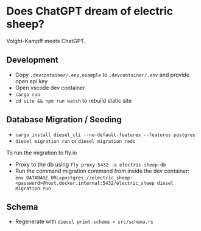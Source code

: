 # Does ChatGPT dream of electric sheep?

Voight-Kampff meets ChatGPT.

## Development

- Copy `.devcontainer/.env.example` to `.devcontainer/.env` and provide open api key
- Open vscode dev container
- `cargo run`
- `cd site && npm run watch` to rebuild static site

## Database Migration / Seeding

- `cargo install diesel_cli --no-default-features --features postgres`
- `diesel migration run` or `diesel migration redo`

To run the migration to fly.io
- Proxy to the db using `fly proxy 5432 -a electric-sheep-db`
- Run the command migration command from inside the dev container: `env DATABASE_URL=postgres://electric_sheep:<password>@host.docker.internal:5432/electric_sheep diesel migration run`

## Schema

- Regenerate with `diesel print-schema > src/schema.rs`